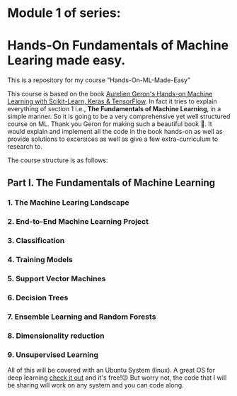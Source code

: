 # Module 1 of series:
  # Hands-On Fundamentals of Machine Learing made easy.
  This is a repository for my course "Hands-On-ML-Made-Easy"
  
  This course is based on the book [Aurelien Geron's Hands-on Machine Learning with Scikit-Learn, Keras & TensorFlow](https://www.oreilly.com/library/view/hands-on-machine-learning/9781492032632/). In fact it tries to explain everything of section 1 i.e., **The Fundamentals of Machine Learning**, in a simple manner. So it is going to be a very comprehensive yet well structured course on ML. Thank you Geron for making such a beautiful book 🙏. It would explain and implement all the code in the book hands-on as well as provide solutions to excersices as well as give a few extra-curriculum to research to.
  
  The course structure is as follows:
  ## Part I. The Fundamentals of Machine Learning
   ### 1. The Machine Learing Landscape
   ### 2. End-to-End Machine Learning Project
   ### 3. Classification
   ### 4. Training Models
   ### 5. Support Vector Machines
   ### 6. Decision Trees
   ### 7. Ensemble Learning and Random Forests
   ### 8. Dimensionality reduction
   ### 9. Unsupervised Learning
  
  All of this will be covered with an Ubuntu System (linux). A great OS for deep learning [check it out](https://ubuntu.com/) and it's free!😉
  But worry not, the code that I will be sharing will work on any system and you can code along.

